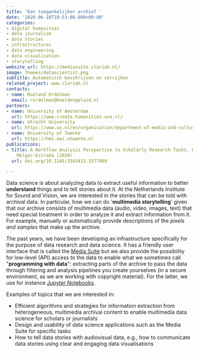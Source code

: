 ```yaml
---
title: 'Een toegankelijker archief '
date: '2020-06-10T10:53:00.000+00:00'
categories:
- digital humanities
- data journalism
- data stories
- infrastructures
- data engineering
- data visualization
- storytelling
website_url: https://mediasuite.clariah.nl/
image: themes/datascientist.png
subtitle: Automatisch beschrijven en verrijken
related_project: www.clariah.nl
contacts:
- name: Roeland Ordelman
  email: rordelman@beeldengeluid.nl
partners:
- name: University of Amsterdam
  url: https://www.create.humanities.uva.nl/
- name: Utrecht University
  url: https://www.uu.nl/en/organisation/department-of-media-and-culture-studies
- name: University of Twente
  url: https://hmi.ewi.utwente.nl
publications:
- title: A Workflow Analysis Perspective to Scholarly Research Tasks, Koolen, Kumpulainen,
    Melgar-Estrada (2020)
  url: doi.org/10.1145/3343413.3377969

---
```

Data science is about analyzing data to extract useful information to better **understand** things and to tell stories about it. At the Netherlands Institute for Sound and Vision, we are interested in the stories that can be told with archival data. In particular, how we can do '**multimedia storytelling**' given that our archive consists of multimedia data (audio, video, images, text) that need special treatment in order to analyze it and extract information from it. For example, manually or automatically provide descriptions of the *pixels and samples* that make up the archive.

The past years, we have been developing an infrastructure specifically for the purpose of data research and data science. It has a friendly user interface that is called the [Media Suite](https://mediasuite.clariah.nl/) but we also provide the possibility for low-level (API) access to the data to enable what we sometimes call "**programming with data**": extracting parts of the archive to pass the data through filtering and analysis pipelines you create yourselves (in a secure environment, as we are working with copyright material). For the latter, we use for instance [Jupyter Notebooks](https://jupyter.org/).

Examples of topics that we are interested in:
* Efficient algorithms and strategies for information extraction from heterogeneous, multimedia archival content to enable multimedia data science for scholars or journalists 
* Design and usability of data science applications such as the Media Suite for specific tasks 
* How to tell data stories with audiovisual data, e.g., how to communicate data stories using clear and engaging data visualisations